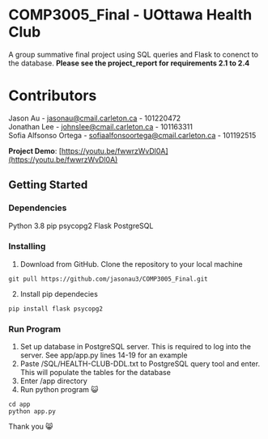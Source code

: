 # COMP3005_Final - UOttawa Health Club
A group summative final project using SQL queries and Flask to conenct to the database. **Please see the project_report for requirements 2.1 to 2.4**

# Contributors
Jason Au - jasonau@cmail.carleton.ca - 101220472 <br />
Jonathan Lee - johnslee@cmail.carleton.ca - 101163311 <br />
Sofia Alfsonso Ortega - sofiaalfonsoortega@cmail.carleton.ca - 101192515 <br />

**Project Demo**: [https://youtu.be/fwwrzWvDl0A](https://youtu.be/fwwrzWvDl0A)

## Getting Started
### Dependencies
Python 3.8
pip
psycopg2
Flask
PostgreSQL

### Installing
1. Download from GitHub. Clone the repository to your local machine
```
git pull https://github.com/jasonau3/COMP3005_Final.git
```
2. Install pip dependecies 
```
pip install flask psycopg2
```

### Run Program
1. Set up database in PostgreSQL server. This is required to log into the server. See app/app.py lines 14-19 for an example
2. Paste /SQL/HEALTH-CLUB-DDL.txt to PostgreSQL query tool and enter. This will populate the tables for the database
3. Enter /app directory
4. Run python program 😺
```
cd app
python app.py
```

Thank you 😸

